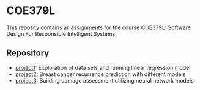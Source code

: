 # COE379L
This reposity contains all assignments for the course COE379L: Software Design For Responsible Intelligent Systems.

## Repository
- [project1](https://github.com/pranjaladhi/coe-379l/tree/main/project1): Exploration of data sets and running linear regression model
- [project2](https://github.com/pranjaladhi/coe-379l/tree/main/project2): Breast cancer recurrence prediction with different models
- [project3](https://github.com/pranjaladhi/coe-379l/tree/main/project3): Building damage assessment utilizing neural network models

